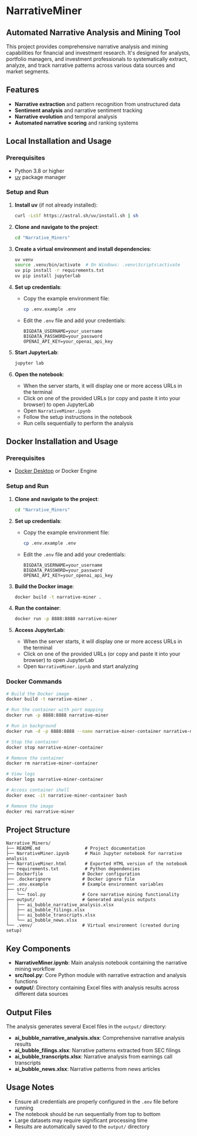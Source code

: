 # NarrativeMiner

## Automated Narrative Analysis and Mining Tool

This project provides comprehensive narrative analysis and mining capabilities for financial and investment research. It's designed for analysts, portfolio managers, and investment professionals to systematically extract, analyze, and track narrative patterns across various data sources and market segments.

## Features

- **Narrative extraction** and pattern recognition from unstructured data
- **Sentiment analysis** and narrative sentiment tracking
- **Narrative evolution** and temporal analysis
- **Automated narrative scoring** and ranking systems

## Local Installation and Usage

### Prerequisites
- Python 3.8 or higher
- [uv](https://github.com/astral-sh/uv) package manager

### Setup and Run

1. **Install uv** (if not already installed):
   ```bash
   curl -LsSf https://astral.sh/uv/install.sh | sh
   ```

2. **Clone and navigate to the project**:
   ```bash
   cd "Narrative_Miners"
   ```

3. **Create a virtual environment and install dependencies**:
   ```bash
   uv venv
   source .venv/bin/activate  # On Windows: .venv\Scripts\activate
   uv pip install -r requirements.txt
   uv pip install jupyterlab
   ```

4. **Set up credentials**:
   - Copy the example environment file:
     ```bash
     cp .env.example .env
     ```
   - Edit the `.env` file and add your credentials:
     ```
     BIGDATA_USERNAME=your_username
     BIGDATA_PASSWORD=your_password
     OPENAI_API_KEY=your_openai_api_key
     ```

5. **Start JupyterLab**:
   ```bash
   jupyter lab
   ```

6. **Open the notebook**:
   - When the server starts, it will display one or more access URLs in the terminal
   - Click on one of the provided URLs (or copy and paste it into your browser) to open JupyterLab
   - Open `NarrativeMiner.ipynb`
   - Follow the setup instructions in the notebook
   - Run cells sequentially to perform the analysis

## Docker Installation and Usage

### Prerequisites
- [Docker Desktop](https://www.docker.com/products/docker-desktop/) or Docker Engine

### Setup and Run

1. **Clone and navigate to the project**:
   ```bash
   cd "Narrative_Miners"
   ```

2. **Set up credentials**:
   - Copy the example environment file:
     ```bash
     cp .env.example .env
     ```
   - Edit the `.env` file and add your credentials:
     ```
     BIGDATA_USERNAME=your_username
     BIGDATA_PASSWORD=your_password
     OPENAI_API_KEY=your_openai_api_key
     ```

3. **Build the Docker image**:
   ```bash
   docker build -t narrative-miner .
   ```

4. **Run the container**:
   ```bash
   docker run -p 8888:8888 narrative-miner
   ```

5. **Access JupyterLab**:
   - When the server starts, it will display one or more access URLs in the terminal
   - Click on one of the provided URLs (or copy and paste it into your browser) to open JupyterLab
   - Open `NarrativeMiner.ipynb` and start analyzing

### Docker Commands

```bash
# Build the Docker image
docker build -t narrative-miner .

# Run the container with port mapping
docker run -p 8888:8888 narrative-miner

# Run in background
docker run -d -p 8888:8888 --name narrative-miner-container narrative-miner

# Stop the container
docker stop narrative-miner-container

# Remove the container
docker rm narrative-miner-container

# View logs
docker logs narrative-miner-container

# Access container shell
docker exec -it narrative-miner-container bash

# Remove the image
docker rmi narrative-miner
```

## Project Structure

```
Narrative_Miners/
├── README.md                 # Project documentation
├── NarrativeMiner.ipynb      # Main Jupyter notebook for narrative analysis
├── NarrativeMiner.html       # Exported HTML version of the notebook
├── requirements.txt          # Python dependencies
├── Dockerfile               # Docker configuration
├── .dockerignore            # Docker ignore file
├── .env.example             # Example environment variables
├── src/
│   └── tool.py              # Core narrative mining functionality
├── output/                  # Generated analysis outputs
│   ├── ai_bubble_narrative_analysis.xlsx
│   ├── ai_bubble_filings.xlsx
│   ├── ai_bubble_transcripts.xlsx
│   └── ai_bubble_news.xlsx
└── .venv/                   # Virtual environment (created during setup)
```

## Key Components

- **NarrativeMiner.ipynb**: Main analysis notebook containing the narrative mining workflow
- **src/tool.py**: Core Python module with narrative extraction and analysis functions
- **output/**: Directory containing Excel files with analysis results across different data sources

## Output Files

The analysis generates several Excel files in the `output/` directory:
- **ai_bubble_narrative_analysis.xlsx**: Comprehensive narrative analysis results
- **ai_bubble_filings.xlsx**: Narrative patterns extracted from SEC filings
- **ai_bubble_transcripts.xlsx**: Narrative analysis from earnings call transcripts
- **ai_bubble_news.xlsx**: Narrative patterns from news articles

## Usage Notes

- Ensure all credentials are properly configured in the `.env` file before running
- The notebook should be run sequentially from top to bottom
- Large datasets may require significant processing time
- Results are automatically saved to the `output/` directory